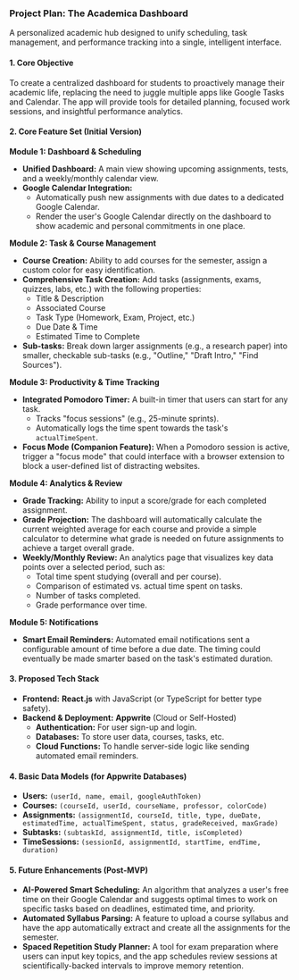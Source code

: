 ### **Project Plan: The Academica Dashboard**

A personalized academic hub designed to unify scheduling, task management, and performance tracking into a single, intelligent interface.

#### **1. Core Objective**
To create a centralized dashboard for students to proactively manage their academic life, replacing the need to juggle multiple apps like Google Tasks and Calendar. The app will provide tools for detailed planning, focused work sessions, and insightful performance analytics.

#### **2. Core Feature Set (Initial Version)**

**Module 1: Dashboard & Scheduling**
* **Unified Dashboard:** A main view showing upcoming assignments, tests, and a weekly/monthly calendar view.
* **Google Calendar Integration:**
    * Automatically push new assignments with due dates to a dedicated Google Calendar.
    * Render the user's Google Calendar directly on the dashboard to show academic and personal commitments in one place.

**Module 2: Task & Course Management**
* **Course Creation:** Ability to add courses for the semester, assign a custom color for easy identification.
* **Comprehensive Task Creation:** Add tasks (assignments, exams, quizzes, labs, etc.) with the following properties:
    * Title & Description
    * Associated Course
    * Task Type (Homework, Exam, Project, etc.)
    * Due Date & Time
    * Estimated Time to Complete
* **Sub-tasks:** Break down larger assignments (e.g., a research paper) into smaller, checkable sub-tasks (e.g., "Outline," "Draft Intro," "Find Sources").

**Module 3: Productivity & Time Tracking**
* **Integrated Pomodoro Timer:** A built-in timer that users can start for any task.
    * Tracks "focus sessions" (e.g., 25-minute sprints).
    * Automatically logs the time spent towards the task's `actualTimeSpent`.
* **Focus Mode (Companion Feature):** When a Pomodoro session is active, trigger a "focus mode" that could interface with a browser extension to block a user-defined list of distracting websites.

**Module 4: Analytics & Review**
* **Grade Tracking:** Ability to input a score/grade for each completed assignment.
* **Grade Projection:** The dashboard will automatically calculate the current weighted average for each course and provide a simple calculator to determine what grade is needed on future assignments to achieve a target overall grade.
* **Weekly/Monthly Review:** An analytics page that visualizes key data points over a selected period, such as:
    * Total time spent studying (overall and per course).
    * Comparison of estimated vs. actual time spent on tasks.
    * Number of tasks completed.
    * Grade performance over time.

**Module 5: Notifications**
* **Smart Email Reminders:** Automated email notifications sent a configurable amount of time before a due date. The timing could eventually be made smarter based on the task's estimated duration.

#### **3. Proposed Tech Stack**
* **Frontend:** **React.js** with JavaScript (or TypeScript for better type safety).
* **Backend & Deployment:** **Appwrite** (Cloud or Self-Hosted)
    * **Authentication:** For user sign-up and login.
    * **Databases:** To store user data, courses, tasks, etc.
    * **Cloud Functions:** To handle server-side logic like sending automated email reminders.

#### **4. Basic Data Models (for Appwrite Databases)**

* **Users:** `(userId, name, email, googleAuthToken)`
* **Courses:** `(courseId, userId, courseName, professor, colorCode)`
* **Assignments:** `(assignmentId, courseId, title, type, dueDate, estimatedTime, actualTimeSpent, status, gradeReceived, maxGrade)`
* **Subtasks:** `(subtaskId, assignmentId, title, isCompleted)`
* **TimeSessions:** `(sessionId, assignmentId, startTime, endTime, duration)`

#### **5. Future Enhancements (Post-MVP)**

* **AI-Powered Smart Scheduling:** An algorithm that analyzes a user's free time on their Google Calendar and suggests optimal times to work on specific tasks based on deadlines, estimated time, and priority.
* **Automated Syllabus Parsing:** A feature to upload a course syllabus and have the app automatically extract and create all the assignments for the semester.
* **Spaced Repetition Study Planner:** A tool for exam preparation where users can input key topics, and the app schedules review sessions at scientifically-backed intervals to improve memory retention.